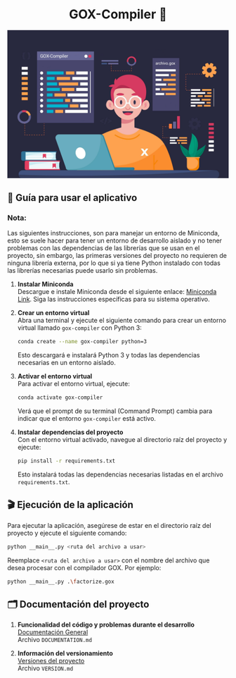 # <div align="center">GOX-Compiler 👀</div>

![Imagen representativa para el compilador de GOX](./assets/images/GOX-compiler.jpg)

## 📝 Guía para usar el aplicativo 


### Nota: 
Las siguientes instrucciones, son para manejar un entorno de Miniconda, esto se suele hacer para tener un entorno de desarrollo aislado y no tener problemas con las dependencias de las librerías que se usan en el proyecto, sin embargo, las primeras versiones del proyecto no requieren de ninguna librería externa, por lo que si ya tiene Python instalado con todas las librerías necesarias puede usarlo sin problemas.

    
1. **Instalar Miniconda**  
    Descargue e instale Miniconda desde el siguiente enlace: [Miniconda Link](https://docs.conda.io/en/latest/miniconda.html). Siga las instrucciones específicas para su sistema operativo.

2. **Crear un entorno virtual**  
    Abra una terminal y ejecute el siguiente comando para crear un entorno virtual llamado `gox-compiler` con Python 3:
    ```bash
    conda create --name gox-compiler python=3
    ```
    Esto descargará e instalará Python 3 y todas las dependencias necesarias en un entorno aislado.

3. **Activar el entorno virtual**  
    Para activar el entorno virtual, ejecute:
    ```bash
    conda activate gox-compiler
    ```
    Verá que el prompt de su terminal (Command Prompt) cambia para indicar que el entorno `gox-compiler` está activo.

4. **Instalar dependencias del proyecto**  
    Con el entorno virtual activado, navegue al directorio raíz del proyecto y ejecute:
    ```bash
    pip install -r requirements.txt
    ```
    Esto instalará todas las dependencias necesarias listadas en el archivo `requirements.txt`.

## 🎬 Ejecución de la aplicación 

Para ejecutar la aplicación, asegúrese de estar en el directorio raíz del proyecto y ejecute el siguiente comando:
```bash
python __main__.py <ruta del archivo a usar>
```
Reemplace `<ruta del archivo a usar>` con el nombre del archivo que desea procesar con el compilador GOX. Por ejemplo:
```bash
python __main__.py .\factorize.gox
```
## 🗂️ Documentación del proyecto 

1. **Funcionalidad del código y problemas durante el desarrollo**  
    [Documentación General](docs/DOCUMENTATION.md)  
    Archivo `DOCUMENTATION.md`

2. **Información del versionamiento**  
    [Versiones del proyecto](docs/VERSIONS.md)  
    Archivo `VERSION.md`
